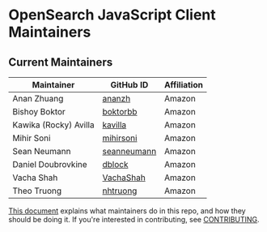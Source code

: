 # OpenSearch JavaScript Client Maintainers

## Current Maintainers

| Maintainer            | GitHub ID                                     | Affiliation |
|-----------------------|-----------------------------------------------|-------------|
| Anan Zhuang           | [ananzh](https://github.com/ananzh)           | Amazon      |
| Bishoy Boktor         | [boktorbb](https://github.com/boktorbb)       | Amazon      |
| Kawika (Rocky) Avilla | [kavilla](https://github.com/kavilla)         | Amazon      |
| Mihir Soni            | [mihirsoni](https://github.com/mihirsoni)     | Amazon      |
| Sean Neumann          | [seanneumann](https://github.com/seanneumann) | Amazon      |
| Daniel Doubrovkine    | [dblock](https://github.com/dblock)           | Amazon      |
| Vacha Shah            | [VachaShah](https://github.com/VachaShah)     | Amazon      |
| Theo Truong           | [nhtruong](https://github.com/nhtruong)       | Amazon      |

[This document](https://github.com/opensearch-project/.github/blob/main/MAINTAINERS.md)
explains what maintainers do in this repo, and how they should be doing it.
If you're interested in contributing, see [CONTRIBUTING](CONTRIBUTING.md).
